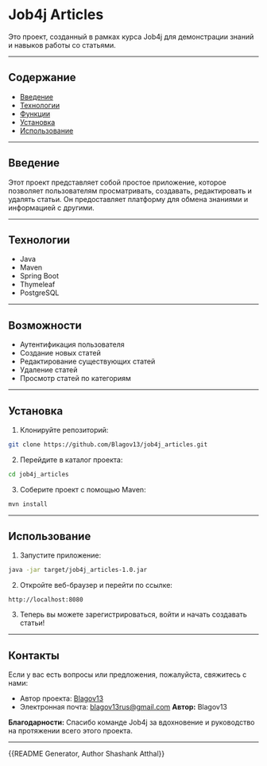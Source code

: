 # Job4j Articles

Это проект, созданный в рамках курса Job4j для демонстрации знаний и навыков работы со статьями.

---

## Содержание
- [Введение](#introduction)
- [Технологии](#technologies)
- [Функции](#features)
- [Установка](#installation)
- [Использование](#usage)

---

## Введение

Этот проект представляет собой простое приложение, которое позволяет пользователям просматривать, создавать, редактировать и удалять статьи. Он предоставляет платформу для обмена знаниями и информацией с другими.

---

## Технологии

- Java
- Maven
- Spring Boot
- Thymeleaf
- PostgreSQL

---

## Возможности

- Аутентификация пользователя
- Создание новых статей
- Редактирование существующих статей
- Удаление статей
- Просмотр статей по категориям

---

## Установка

1. Клонируйте репозиторий:

```bash
git clone https://github.com/Blagov13/job4j_articles.git
```

2. Перейдите в каталог проекта:

```bash
cd job4j_articles
```

3. Соберите проект с помощью Maven:

```bash
mvn install
```

---

## Использование

1. Запустите приложение:

```bash
java -jar target/job4j_articles-1.0.jar
```

2. Откройте веб-браузер и перейти по ссылке:

```
http://localhost:8080
```

3. Теперь вы можете зарегистрироваться, войти и начать создавать статьи!

---

## Контакты

Если у вас есть вопросы или предложения, пожалуйста, свяжитесь с нами:

- Автор проекта: [Blagov13](https://github.com/Blagov13)
- Электронная почта: blagov13rus@gmail.com
**Автор:** Blagov13

**Благодарности:** Спасибо команде Job4j за вдохновение и руководство на протяжении всего этого проекта.

---

{{README Generator, Author Shashank Atthal}}

